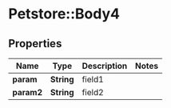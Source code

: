 # Petstore::Body4

## Properties
Name | Type | Description | Notes
------------ | ------------- | ------------- | -------------
**param** | **String** | field1 | 
**param2** | **String** | field2 | 


